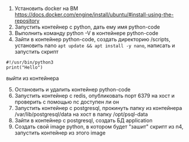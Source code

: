 1) Установить docker на ВМ https://docs.docker.com/engine/install/ubuntu/#install-using-the-repository
2) Запустить контейнер с python, дать ему имя python-code
3) Выполнить команду python -V в контейнере python-code
4) Зайти в контейнер python-code, создать директорию /scripts, установить nano ```apt update && apt install -y nano```, написать и запустить скрипт

```
#!/usr/bin/python3
print("Hello")
```

выйти из контейнера

5) Остановить и удалить контейнер python-code
6) Запустить контейнер с redis, опубликовать порт 6379 на хост и проверить с помощью nc доступен ли он
7) Запустить контейнер с postgresql, прокинуть папку из контейнера /var/lib/postgresql/data на хост в папку /opt/psql-data
8) Зайти в контейнер с postgresql, создать БД application
9) Создать свой image python, в котором будет "зашит" скрипт из п4, запустить контейнер из этого image
